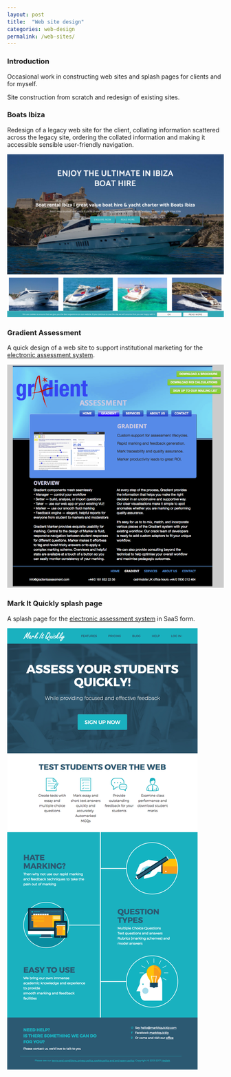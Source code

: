 ```yaml
---
layout: post
title:  "Web site design"
categories: web-design 
permalink: /web-sites/
---
```

### Introduction 

Occasional work in constructing web sites and splash pages for clients and for myself.

Site construction from scratch and redesign of existing sites.

### Boats Ibiza

Redesign of a legacy web site for the client, collating information scattered
across the legacy site, ordering the collated information  and making it
accessible sensible user-friendly navigation.

![Boats Ibiza splash page](/assets/images/web-sites/boats-ibiza.png)

### Gradient Assessment

A quick design of a web site to support institutional marketing for the
[electronic assessment system](/mark-it-quickly).

![Gradient Assessment splash page](/assets/images/web-sites/gradient.png)

### Mark It Quickly splash page

A splash page for the [electronic assessment system](/mark-it-quickly) in
SaaS form.

![Gradient Assessment splash page](/assets/images/web-sites/miqly-splash%20page.png)




